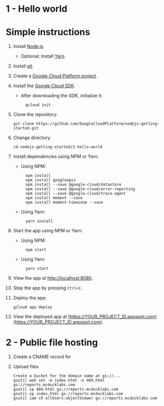# 1 - Hello world


# Simple instructions

1.  Install [Node.js](https://nodejs.org/en/).

    * Optional: Install [Yarn](https://yarnpkg.com/).

1.  Install [git](https://git-scm.com/).
1.  Create a [Google Cloud Platform project](https://console.cloud.google.com).
1.  Install the [Google Cloud SDK](https://cloud.google.com/sdk/).

    * After downloading the SDK, initialize it:

            gcloud init

1.  Clone the repository:

        git clone https://github.com/GoogleCloudPlatform/nodejs-getting-started.git

1.  Change directory:

        cd nodejs-getting-started/1-hello-world

1.  Install dependencies using NPM or Yarn:

    * Using NPM:

            npm install
            npm install googleapis
            npm install --save @google-cloud/datastore
            npm install --save @google-cloud/error-reporting
            npm install --save @google-cloud/trace-agent
            npm install moment --save
            npm install moment-timezone --save

    * Using Yarn:

            yarn install

1.  Start the app using NPM or Yarn:

    * Using NPM:

            npm start

    * Using Yarn:

            yarn start

1.  View the app at [http://localhost:8080](http://localhost:8080).

1.  Stop the app by pressing `Ctrl+C`.

1.  Deploy the app:

        gcloud app deploy

1.  View the deployed app at [https://YOUR_PROJECT_ID.appspot.com](https://YOUR_PROJECT_ID.appspot.com).

# 2 - Public file hosting

1.  Create a CNAME record for

1.  Upload files
    
        Create a bucket for the domain name at gs://...
        gsutil web set -m index.html -e 404.html gs://reports.mcducklabs.com
        gsutil cp 404.html gs://reports.mcducklabs.com
        gsutil cp index.html gs://reports.mcducklabs.com
        gsutil iam ch allUsers:objectViewer gs://reports.mcducklabs.com

